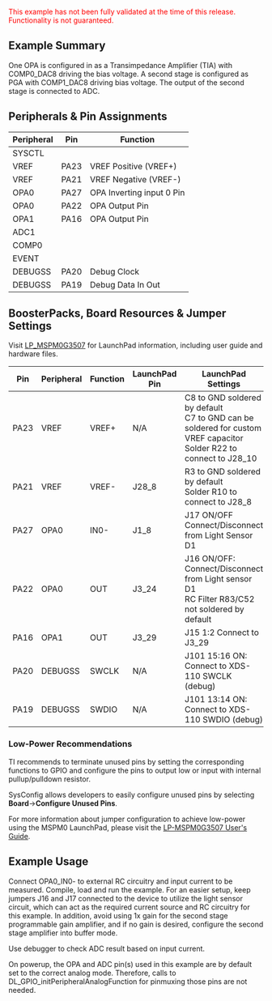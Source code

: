 <span style="color:red">This example has not been fully validated at the time of this release. Functionality is not guaranteed. </span>

## Example Summary

One OPA is configured in as a Transimpedance Amplifier (TIA) with COMP0_DAC8
driving the bias voltage.
A second stage is configured as PGA with COMP1_DAC8 driving bias voltage.
The output of the second stage is connected to ADC.

## Peripherals & Pin Assignments

| Peripheral | Pin | Function |
| --- | --- | --- |
| SYSCTL |  |  |
| VREF | PA23 | VREF Positive (VREF+) |
| VREF | PA21 | VREF Negative (VREF-) |
| OPA0 | PA27 | OPA Inverting input 0 Pin |
| OPA0 | PA22 | OPA Output Pin |
| OPA1 | PA16 | OPA Output Pin |
| ADC1 |  |  |
| COMP0 |  |  |
| EVENT |  |  |
| DEBUGSS | PA20 | Debug Clock |
| DEBUGSS | PA19 | Debug Data In Out |

## BoosterPacks, Board Resources & Jumper Settings

Visit [LP_MSPM0G3507](https://www.ti.com/tool/LP-MSPM0G3507) for LaunchPad information, including user guide and hardware files.

| Pin | Peripheral | Function | LaunchPad Pin | LaunchPad Settings |
| --- | --- | --- | --- | --- |
| PA23 | VREF | VREF+ | N/A | C8 to GND soldered by default<br>C7 to GND can be soldered for custom VREF capacitor<br>Solder R22 to connect to J28_10 |
| PA21 | VREF | VREF- | J28_8 | R3 to GND soldered by default<br>Solder R10 to connect to J28_8 |
| PA27 | OPA0 | IN0- | J1_8 | J17 ON/OFF Connect/Disconnect from Light Sensor D1 |
| PA22 | OPA0 | OUT | J3_24 | J16 ON/OFF: Connect/Disconnect from Light sensor D1<br>RC Filter R83/C52 not soldered by default |
| PA16 | OPA1 | OUT | J3_29 | J15 1:2 Connect to J3_29 |
| PA20 | DEBUGSS | SWCLK | N/A | J101 15:16 ON: Connect to XDS-110 SWCLK (debug) |
| PA19 | DEBUGSS | SWDIO | N/A | J101 13:14 ON: Connect to XDS-110 SWDIO (debug) |

### Low-Power Recommendations
TI recommends to terminate unused pins by setting the corresponding functions to
GPIO and configure the pins to output low or input with internal
pullup/pulldown resistor.

SysConfig allows developers to easily configure unused pins by selecting **Board**→**Configure Unused Pins**.

For more information about jumper configuration to achieve low-power using the
MSPM0 LaunchPad, please visit the [LP-MSPM0G3507 User's Guide](https://www.ti.com/lit/slau846).

## Example Usage

Connect OPA0_IN0- to external RC circuitry and input current to be measured.
Compile, load and run the example.  For an easier setup, keep jumpers J16 and
J17 connected to the device to utilize the light sensor circuit, which can act
as the required current source and RC circuitry for this example.  In addition,
avoid using 1x gain for the second stage programmable gain amplifier, and if no gain
is desired, configure the second stage amplifier into buffer mode.

Use debugger to check ADC result based on input current.

On powerup, the OPA and ADC pin(s) used in this example are by default set to
the correct analog mode. Therefore, calls to
DL_GPIO_initPeripheralAnalogFunction for pinmuxing those pins are not needed.
